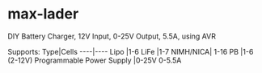 # max-lader
DIY Battery Charger, 12V Input, 0-25V Output, 5.5A, using AVR

Supports:
Type|Cells
----|----
Lipo |1-6
LiFe |1-7
NIMH/NICA| 1-16
PB |1-6 (2-12V)
Programmable Power Supply |0-25V 0-5.5A
